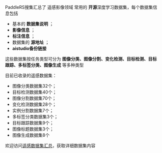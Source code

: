 PaddleRS搜集汇总了 遥感影像领域 常用的 **开源**深度学习数据集，每个数据集信息包括

* 基本的 **数据集说明** ；
* **影像信息** ；
* **标注信息** ；
* 数据集的 **源地址** ；
* **aistudio备份链接**

这些数据集按任务类型可分为 **图像分类、图像分割、变化检测、目标检测、目标跟踪、多标签分类、图像生成** 等多种类型

目前已收录的遥感数据集：

* 图像分类数据集32个；
* 目标检测数据集40个；
* 图像分割数据集70个；
* 变化检测数据集28个；
* 实例分割数据集7个；
* 多标签分类数据集3个；
* 目标跟踪数据集9个；
* 图像标题数据集3个；
* 图像生成数据集8个

欢迎访问[遥感数据集汇总](./dataset_summary.md)，获取详细数据集内容
